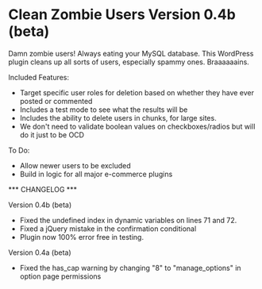 Clean Zombie Users
Version 0.4b (beta)
==================

Damn zombie users! Always eating your MySQL database. This WordPress plugin cleans up all sorts of users, especially spammy ones. Braaaaaains. 

Included Features:

* Target specific user roles for deletion based on whether they have ever posted or commented
* Includes a test mode to see what the results will be
* Includes the ability to delete users in chunks, for large sites.
* We don't need to validate boolean values on checkboxes/radios but will do it just to be OCD

To Do:

* Allow newer users to be excluded
* Build in logic for all major e-commerce plugins

*** CHANGELOG ***

Version 0.4b (beta)
* Fixed the undefined index in dynamic variables on lines 71 and 72.
* Fixed a jQuery mistake in the confirmation conditional
* Plugin now 100% error free in testing.

Version 0.4a (beta)
* Fixed the has_cap warning by changing "8" to "manage_options" in option page permissions
